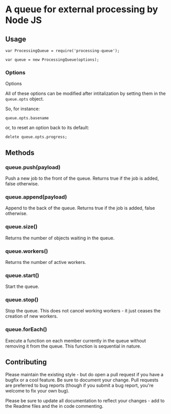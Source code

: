 # A queue for external processing by Node JS

## Usage

    var ProcessingQueue = require('processing-queue');

    var queue = new ProcessingQueue(options);

### Options

Options

All of these options can be modified after intitalization by setting them in the `queue.opts` object.

So, for instance:

    queue.opts.basename

or, to reset an option back to its default:

    delete queue.opts.progress;

## Methods

### queue.push(payload)

Push a new job to the front of the queue.
Returns true if the job is added, false otherwise.

### queue.append(payload)

Append to the back of the queue.
Returns true if the job is added, false otherwise.

### queue.size()

Returns the number of objects waiting in the queue.

### queue.workers()

Returns the number of active workers.

### queue.start()

Start the queue.

### queue.stop()

Stop the queue.  This does not cancel working workers - it just ceases the creation of new workers.

### queue.forEach()

Execute a function on each member currently in the queue without removing it from the queue.
This function is sequential in nature.

## Contributing

Please maintain the existing style - but do open a pull request if you have a bugfix or a cool feature.
Be sure to document your change.  Pull requests are preferred to bug reports (though if you submit a bug
report, you're welcome to fix your own bug).

Please be sure to update all documentation to reflect your changes - add to the Readme files and the in
code commenting.
